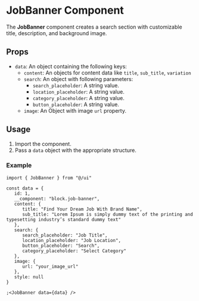 # JobBanner Component

The **JobBanner** component creates a search section with customizable title, description, and background image.

## Props

- `data`: An object containing the following keys:
   - `content`: An objects for content data like `title`, `sub_title`, `variation`
   - `search`: An object with following parameters:
      - `search_placeholder`: A string value.
      - `location_placeholder`: A string value.
      - `category_placeholder`: A string value.
      - `button_placeholder`: A string value.
   - `image`: An Object with image `url` property.

## Usage

1. Import the component.
2. Pass a `data` object with the appropriate structure.

### Example

```tsx
import { JobBanner } from "@/ui"

const data = {
   id: 1,
   __component: "block.job-banner",
   content: {
      title: "Find Your Dream Job With Brand Name",
      sub_title: "Lorem Ipsum is simply dummy text of the printing and typesetting industry’s standard dummy text"
   },
   search: {
      search_placeholder: "Job Title",
      location_placeholder: "Job Location",
      button_placeholder: "Search",
      category_placeholder: "Select Category"
   },
   image: {
      url: "your_image_url"
   },
   style: null
}

;<JobBanner data={data} />
```
